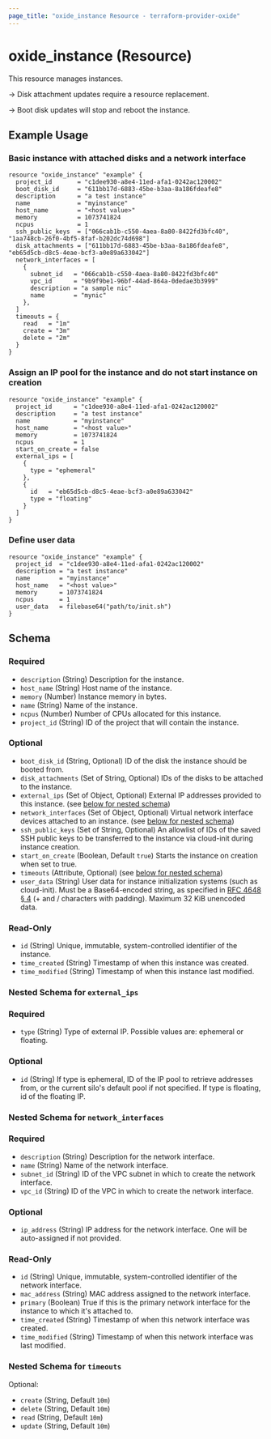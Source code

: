 ```yaml
---
page_title: "oxide_instance Resource - terraform-provider-oxide"
---
```


# oxide_instance (Resource)

This resource manages instances.

<!-- TODO: This may not be necessary anymore? -->
-> Disk attachment updates require a resource replacement.

<!-- TODO: TBD on this behaviour or require replace -->
-> Boot disk updates will stop and reboot the instance.

## Example Usage

### Basic instance with attached disks and a network interface

```hcl
resource "oxide_instance" "example" {
  project_id       = "c1dee930-a8e4-11ed-afa1-0242ac120002"
  boot_disk_id     = "611bb17d-6883-45be-b3aa-8a186fdeafe8"
  description      = "a test instance"
  name             = "myinstance"
  host_name        = "<host value>"
  memory           = 1073741824
  ncpus            = 1
  ssh_public_keys  = ["066cab1b-c550-4aea-8a80-8422fd3bfc40", "1aa748cb-26f0-4bf5-8faf-b202dc74d698"]
  disk_attachments = ["611bb17d-6883-45be-b3aa-8a186fdeafe8", "eb65d5cb-d8c5-4eae-bcf3-a0e89a633042"]
  network_interfaces = [
    {
      subnet_id   = "066cab1b-c550-4aea-8a80-8422fd3bfc40"
      vpc_id      = "9b9f9be1-96bf-44ad-864a-0dedae3b3999"
      description = "a sample nic"
      name        = "mynic"
    },
  ]
  timeouts = {
    read   = "1m"
    create = "3m"
    delete = "2m"
  }
}
```

### Assign an IP pool for the instance and do not start instance on creation

```hcl
resource "oxide_instance" "example" {
  project_id      = "c1dee930-a8e4-11ed-afa1-0242ac120002"
  description     = "a test instance"
  name            = "myinstance"
  host_name       = "<host value>"
  memory          = 1073741824
  ncpus           = 1
  start_on_create = false
  external_ips = [
    {
      type = "ephemeral"
    },
    {
      id   = "eb65d5cb-d8c5-4eae-bcf3-a0e89a633042"
      type = "floating"
    }
  ]
}
```

### Define user data

```hcl
resource "oxide_instance" "example" {
  project_id  = "c1dee930-a8e4-11ed-afa1-0242ac120002"
  description = "a test instance"
  name        = "myinstance"
  host_name   = "<host value>"
  memory      = 1073741824
  ncpus       = 1
  user_data   = filebase64("path/to/init.sh")
}
```

## Schema

### Required

- `description` (String) Description for the instance.
- `host_name` (String) Host name of the instance.
- `memory` (Number) Instance memory in bytes.
- `name` (String) Name of the instance.
- `ncpus` (Number) Number of CPUs allocated for this instance.
- `project_id` (String) ID of the project that will contain the instance.

### Optional

- `boot_disk_id` (String, Optional) ID of the disk the instance should be booted from.
- `disk_attachments` (Set of String, Optional) IDs of the disks to be attached to the instance.
- `external_ips` (Set of Object, Optional) External IP addresses provided to this instance. (see [below for nested schema](#nestedatt--ips))
- `network_interfaces` (Set of Object, Optional) Virtual network interface devices attached to an instance. (see [below for nested schema](#nestedatt--nics))
- `ssh_public_keys` (Set of String, Optional) An allowlist of IDs of the saved SSH public keys to be transferred to the instance via cloud-init during instance creation.
- `start_on_create` (Boolean, Default `true`) Starts the instance on creation when set to true.
- `timeouts` (Attribute, Optional) (see [below for nested schema](#nestedatt--timeouts))
- `user_data` (String) User data for instance initialization systems (such as cloud-init). Must be a Base64-encoded string, as specified in [RFC 4648 § 4](https://datatracker.ietf.org/doc/html/rfc4648#section-4) (+ and / characters with padding). Maximum 32 KiB unencoded data.

### Read-Only

- `id` (String) Unique, immutable, system-controlled identifier of the instance.
- `time_created` (String) Timestamp of when this instance was created.
- `time_modified` (String) Timestamp of when this instance last modified.

<a id="nestedatt--ips"></a>

### Nested Schema for `external_ips`

### Required

- `type` (String) Type of external IP. Possible values are: ephemeral or floating.

### Optional

- `id` (String) If type is ephemeral, ID of the IP pool to retrieve addresses from, or the current silo's default pool if not specified. If type is floating, id of the floating IP.

<a id="nestedatt--nics"></a>

### Nested Schema for `network_interfaces`

### Required

- `description` (String) Description for the network interface.
- `name` (String) Name of the network interface.
- `subnet_id` (String) ID of the VPC subnet in which to create the network interface.
- `vpc_id` (String) ID of the VPC in which to create the network interface.

### Optional

- `ip_address` (String) IP address for the network interface. One will be auto-assigned if not provided.

### Read-Only

- `id` (String) Unique, immutable, system-controlled identifier of the network interface.
- `mac_address` (String) MAC address assigned to the network interface.
- `primary` (Boolean) True if this is the primary network interface for the instance to which it's attached to.
- `time_created` (String) Timestamp of when this network interface was created.
- `time_modified` (String) Timestamp of when this network interface was last modified.

<a id="nestedatt--timeouts"></a>

### Nested Schema for `timeouts`

Optional:

- `create` (String, Default `10m`)
- `delete` (String, Default `10m`)
- `read` (String, Default `10m`)
- `update` (String, Default `10m`)
